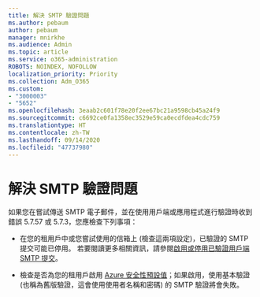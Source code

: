 ```yaml
---
title: 解決 SMTP 驗證問題
ms.author: pebaum
author: pebaum
manager: mnirkhe
ms.audience: Admin
ms.topic: article
ms.service: o365-administration
ROBOTS: NOINDEX, NOFOLLOW
localization_priority: Priority
ms.collection: Adm_O365
ms.custom:
- "3000003"
- "5652"
ms.openlocfilehash: 3eaab2c601f78e20f2ee67bc21a9598cb45a24f9
ms.sourcegitcommit: c6692ce0fa1358ec3529e59ca0ecdfdea4cdc759
ms.translationtype: HT
ms.contentlocale: zh-TW
ms.lasthandoff: 09/14/2020
ms.locfileid: "47737980"
---
```

# <a name="solving-smtp-authentication-issues"></a>解決 SMTP 驗證問題

如果您在嘗試傳送 SMTP 電子郵件，並在使用用戶端或應用程式進行驗證時收到錯誤 5.7.57 或 5.7.3，您應檢查下列事項：

- 在您的租用戶中或您嘗試使用的信箱上 (檢查這兩項設定)，已驗證的 SMTP 提交可能已停用。 若要閱讀更多相關資訊，請參閱[啟用或停用已驗證用戶端 SMTP 提交](https://docs.microsoft.com/exchange/clients-and-mobile-in-exchange-online/authenticated-client-smtp-submission)。

- 檢查是否為您的租用戶啟用 [Azure 安全性預設值](https://docs.microsoft.com/azure/active-directory/fundamentals/concept-fundamentals-security-defaults)；如果啟用，使用基本驗證 (也稱為舊版驗證，這會使用使用者名稱和密碼) 的 SMTP 驗證將會失敗。
